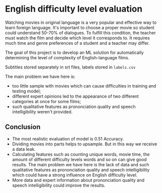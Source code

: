# English difficulty level evaluation
Watching movies in original language is a very popular and effective way to learn foreign language. It's important to choose a proper movie so student could understand 50-70% of dialogues. To fulfill this condition, the teacher must watch the film and decide which level it corresponds to. It requires much time and genre preferences of a student and a teacher may differ. 

The goal of this project is to develop an ML solution for automatically determining the level of complexity of English-language films.

Subtitles stored separately in srt files, labels stored in `labels.csv`

The main problem we have here is:
- too little sample with movies which can cause difficulties in training and testing model;
- different expert opinions led to the appearance of two different categories at once for some films;
- such qualitative features as prononciation quality and speech intelligibility weren't provided. 

## Conclusion
* The most realistic evaluation of model is 0.51 Accuracy.
* Dividing movies into parts helps to upsample. But in this way we receive a data leak. 
* Calculating features such as counting unique words, movie time, the amount of different difficulty levels words and so on can give good results. The main problem we have here is the lack of data and such qualitative features as prononciation quality and speech intelligibility which could have a strong influence on English difficulty level. 
* More data and expert information about prononciation quality and speech intelligibility could improve the results.
